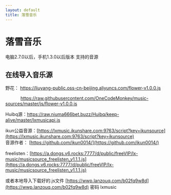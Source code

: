 ```yaml
---
layout: default
title: 落雪音乐
---
```


# 落雪音乐

电脑2.7.0以后，手机1.3.0以后版本 支持的音源

## 在线导入音乐源

野花： [https://liuyang-public.oss-cn-beijing.aliyuncs.com/flower-v1.0.0.js ](https://liuyang-public.oss-cn-beijing.aliyuncs.com/flower-v1.0.0.js)  

&nbsp;&nbsp;&nbsp;&nbsp;&nbsp;&nbsp;&nbsp;&nbsp;&nbsp;&nbsp;&nbsp;&nbsp;[https://raw.githubusercontent.com/OneCodeMonkey/music-sources/master/js/flower-v1.0.0.js ](https://raw.githubusercontent.com/OneCodeMonkey/music-sources/master/js/flower-v1.0.0.js) 

Huibq源：https://raw.niuma666bet.buzz/Huibq/keep-alive/master/lxmusicapi.js

ikun公益音源：[https://lxmusic.ikunshare.com:9763/script?key=ikunsource](https://lxmusic.ikunshare.com:9763/script?key=ikunsource)  
音源作者： [https://github.com/ikun0014/](https://github.com/ikun0014/)

freelisten：[https://a.dongs.v6.rocks:7777/d/public/freeVIP/lx-music/musicsource_freelisten_v1.1.1.js](https://a.dongs.v6.rocks:7777/d/public/freeVIP/lx-music/musicsource_freelisten_v1.1.1.js)

或者本地导入下载好的.js文件 [https://wwp.lanzouq.com/b02fq9w8d](https://wwp.lanzouq.com/b02fq9w8d) 密码 lxmusic
